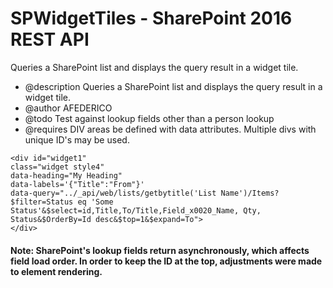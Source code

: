 # SPWidgetTiles - SharePoint 2016 REST API
Queries a SharePoint list and displays the query result in a widget tile.

* @description Queries a SharePoint list and displays the query result in a widget tile.
* @author AFEDERICO
* @todo Test against lookup fields other than a person lookup
* @requires DIV areas be defined with data attributes. Multiple divs with unique ID's may be used.
````
<div id="widget1" 
class="widget style4" 
data-heading="My Heading" 
data-labels='{"Title":"From"}' 
data-query="../_api/web/lists/getbytitle('List Name')/Items?$filter=Status eq 'Some Status'&$select=id,Title,To/Title,Field_x0020_Name, Qty, Status&$OrderBy=Id desc&$top=1&$expand=To">
</div>
````
 #### Note: SharePoint's lookup fields return asynchronously, which affects field load order. In order to keep the ID at the top, adjustments were made to element rendering.
